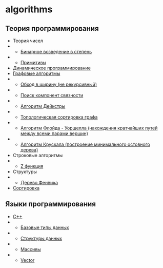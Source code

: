 # algorithms

## Теория программирования

* Теория чисел
* * [Бинарное возведение в степень](/theory/binpow.md)
* * [Примитивы](/theory/primitivy.md)
* [Динамическое программирование](/theory/dynamic.md)
* [Графовые алгоритмы](/theory/graf.md)
* * [Обход в ширину (не рекурсивный)](/theory/graf/bfs.md)
* * [Поиск компонент связности](/theory/graf/bfsCompSv.md)
* * [Алгоритм Дейкстры](/theory/graf/dejkstra.md)
* * [Топологическая сортировка графа](/theory/graf/topologicSort.md)
* * [Алгоритм Флойда - Уоршелла (нахождения кратчайших путей между всеми парами вершин)](/theory/graf/Floyd_Warshall.md)
* * [Алгоритм Крускала (построение минимального остовного дерева)](/theory/graf/Kruskal.md)
* Строковые алгоритмы
* * [Z функция](/theory/zFunction.md)
* Структуры
* * [Дерево Фенвика](/theory/fenwick.md)
* [Сортировка](/theory/sort.md)

## Языки программирования

* [C++](./languages/cpp/README.md)
* * [Базовые типы данных](/languages/cpp/base_type.md)
* * [Структуры данных](/theory/data-structure.md)
* * [Массивы](/languages/cpp/array.md)
* * [Vector](/languages/cpp/vector.md)
